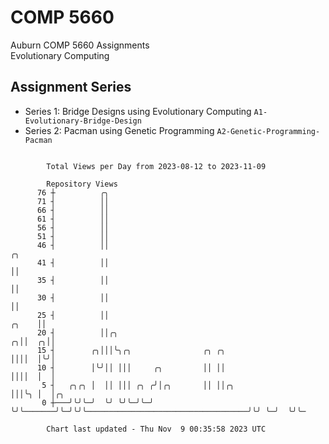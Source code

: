 # COMP 5660
Auburn COMP 5660 Assignments  
Evolutionary Computing

## Assignment Series
- Series 1: Bridge Designs using Evolutionary Computing `A1-Evolutionary-Bridge-Design`
- Series 2: Pacman using Genetic Programming `A2-Genetic-Programming-Pacman`

```

        Total Views per Day from 2023-08-12 to 2023-11-09

        Repository Views
      76 ┼          ╭╮
      71 ┤          ││
      66 ┤          ││
      61 ┤          ││
      56 ┤          ││
      51 ┤          ││
      46 ┤          ││                                                                        ╭╮
      41 ┤          ││                                                                        ││
      35 ┤          ││                                                                        ││
      30 ┤          ││                                                                        ││
      25 ┤          ││                                                                  ╭╮    ││
      20 ┤          ││╭╮                                                              ╭╮││  ╭╮││
      15 ┤        ╭╮│││╰╮╭╮                ╭╮ ╭╮                                      ││││  │╰╯│
      10 ┤        │╰╯││ │││     ╭╮         ││ ││                                      ││││  │  │
       5 ┤   ╭╮╭╮ │  ││ │││ ╭╮ ╭╯│╭╮       ││ ││╭╮                                    │││╰╮ │  │╭╮
       0 ┼───╯╰╯╰─╯  ╰╯ ╰╯╰─╯╰─╯ ╰╯╰───────╯╰─╯╰╯╰────────────────────────────────────╯╰╯ ╰─╯  ╰╯╰─

        Chart last updated - Thu Nov  9 00:35:58 2023 UTC
        
```

